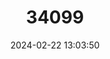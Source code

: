 ---
title: "34099"
category: "Podocarpus sellowii"
draft: false
date: 2024-02-22 13:03:50
languages:
  Portuguese: ["Pinheiro de Mato"]
---